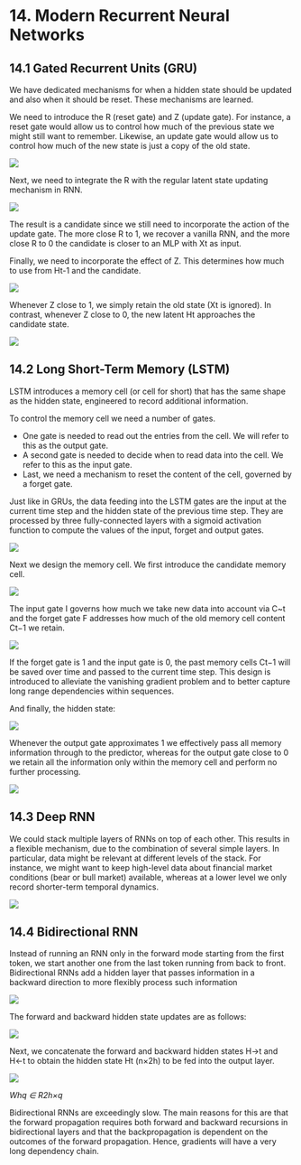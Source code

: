 # 14. Modern Recurrent Neural Networks

## 14.1 Gated Recurrent Units (GRU)
We have dedicated mechanisms for when a hidden state should be updated and also when it should be reset. These mechanisms are learned.

We need to introduce the R (reset gate) and Z (update gate). For instance, a reset gate would allow us to control how much of the previous state we might still want to remember. Likewise, an update gate would allow us to control how much of the new state is just a copy of the old state.

![](imgs/gru_gates.png)

Next, we need to integrate the R with the regular latent state updating mechanism in RNN.

![](imgs/candidate.png)

The result is a candidate since we still need to incorporate the action of the update gate.
The more close R to 1, we recover a vanilla RNN, and the more close R to 0 the candidate is closer to an MLP with Xt as input.

Finally, we need to incorporate the effect of Z. This determines how much to use from Ht-1 and the candidate.

![](imgs/z.png)

Whenever Z close to 1, we simply retain the old state (Xt is ignored). In contrast, whenever Z close to 0, the new latent Ht approaches the candidate state.

![](imgs/gru.png)

## 14.2 Long Short-Term Memory (LSTM)
LSTM introduces a memory cell (or cell for short) that has the same shape as the hidden state, engineered to record additional information.

To control the memory cell we need a number of gates.
* One gate is needed to read out the entries from the cell. We will refer to this as the output gate.
* A second gate is needed to decide when to read data into the cell. We refer to this as the input gate.
* Last, we need a mechanism to reset the content of the cell, governed by a forget gate.

Just like in GRUs, the data feeding into the LSTM gates are the input at the current time step and the hidden state of the previous time step. They are processed by three fully-connected layers with a sigmoid activation function to compute the values of the input, forget and output gates.

![](imgs/lstmgates.png)

Next we design the memory cell. We first introduce the candidate memory cell.

![](imgs/candidate_lstm.png)

The input gate I governs how much we take new data into account via C~t and the forget gate F addresses how much of the old memory cell content Ct−1 we retain.

![](imgs/mc.png)

If the forget gate is 1 and the input gate is 0, the past memory cells Ct−1 will be saved over time and passed to the current time step. This design is introduced to alleviate the vanishing gradient problem and to better capture long range dependencies within sequences.

And finally, the hidden state:

![](imgs/hslstm.png)

Whenever the output gate approximates 1 we effectively pass all memory information through to the predictor, whereas for the output gate close to 0 we retain all the information only within the memory cell and perform no further processing.

![](imgs/lstm.png)

## 14.3 Deep RNN
We could stack multiple layers of RNNs on top of each other. This results in a flexible mechanism, due to the combination of several simple layers. In particular, data might be relevant at different levels of the stack. For instance, we might want to keep high-level data about financial market conditions (bear or bull market) available, whereas at a lower level we only record shorter-term temporal dynamics.

![](imgs/drnn.png)

## 14.4 Bidirectional RNN

Instead of running an RNN only in the forward mode starting from the first token, we start another one from the last token running from back to front. Bidirectional RNNs add a hidden layer that passes information in a backward direction to more flexibly process such information

![](imgs/brnn.png)

The forward and backward hidden state updates are as follows:

![](imgs/o.png)

Next, we concatenate the forward and backward hidden states H→t and H←t to obtain the hidden state Ht (n×2h) to be fed into the output layer.

![](imgs/bi.png)

*Whq ∈ R2h×q*

Bidirectional RNNs are exceedingly slow. The main reasons for this are that the forward propagation requires both forward and backward recursions in bidirectional layers and that the backpropagation is dependent on the outcomes of the forward propagation. Hence, gradients will have a very long dependency chain.
